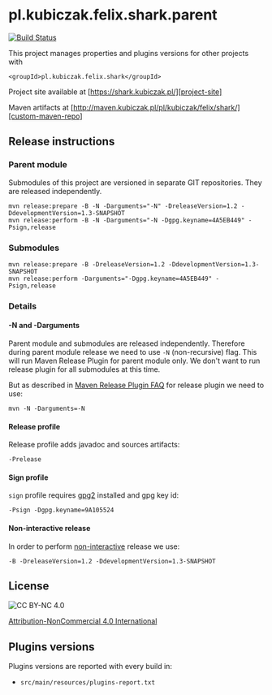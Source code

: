 
pl.kubiczak.felix.shark.parent
==============================

[![Build Status](https://travis-ci.org/wiiitek/pl.kubiczak.felix.shark.parent.svg?branch=master)](https://travis-ci.org/wiiitek/pl.kubiczak.felix.shark.parent)


This project manages properties and plugins versions for other projects with

    <groupId>pl.kubiczak.felix.shark</groupId>

Project site available at [https://shark.kubiczak.pl/][project-site]

Maven artifacts at [http://maven.kubiczak.pl/pl/kubiczak/felix/shark/][custom-maven-repo]

Release instructions
--------------------

### Parent module

Submodules of this project are versioned in separate GIT repositories.
They are released independently.

```
mvn release:prepare -B -N -Darguments="-N" -DreleaseVersion=1.2 -DdevelopmentVersion=1.3-SNAPSHOT
mvn release:perform -B -N -Darguments="-N -Dgpg.keyname=4A5EB449" -Psign,release 
```

### Submodules

```
mvn release:prepare -B -DreleaseVersion=1.2 -DdevelopmentVersion=1.3-SNAPSHOT 
mvn release:perform -Darguments="-Dgpg.keyname=4A5EB449" -Psign,release
```

### Details

#### -N and -Darguments

Parent module and submodules are released independently.
Therefore during parent module release we need to use `-N` (non-recursive) flag.
This will run Maven Release Plugin for parent module only.
We don't want to run release plugin for all submodules at this time.

But as described in [Maven Release Plugin FAQ][maven-release-plugin-faq]
for release plugin we need to use:

    mvn -N -Darguments=-N

#### Release profile

Release profile adds javadoc and sources artifacts:

    -Prelease

#### Sign profile

`sign` profile requires [gpg2][gpg2] installed and gpg key id:

    -Psign -Dgpg.keyname=9A105524

#### Non-interactive release

In order to perform [non-interactive][maven-release-plugin-non-interative] release we use:

    -B -DreleaseVersion=1.2 -DdevelopmentVersion=1.3-SNAPSHOT

License
-------

![CC BY-NC 4.0](https://licensebuttons.net/l/by-nc/4.0/88x31.png "Attribution-NonCommercial 4.0 International")

[Attribution-NonCommercial 4.0 International][license]


Plugins versions
---------------------

Plugins versions are reported with every build in:

* `src/main/resources/plugins-report.txt`

[license]: http://creativecommons.org/licenses/by-nc/4.0/
[project-site]: https://shark.kubiczak.pl/
[custom-maven-repo]: http://maven.kubiczak.pl/pl/kubiczak/felix/shark/
[maven-release-plugin-faq]: http://maven.apache.org/maven-release/maven-release-plugin/faq.html#nonrecursive
[maven-release-plugin-non-interative]: http://maven.apache.org/maven-release/maven-release-plugin/examples/non-interactive-release.html
[gpg2]: https://www.gnupg.org/
